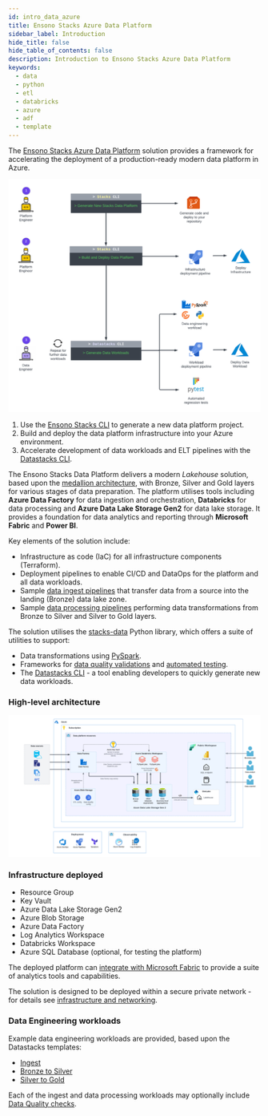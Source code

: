 ```yaml
---
id: intro_data_azure
title: Ensono Stacks Azure Data Platform
sidebar_label: Introduction
hide_title: false
hide_table_of_contents: false
description: Introduction to Ensono Stacks Azure Data Platform
keywords:
  - data
  - python
  - etl
  - databricks
  - azure
  - adf
  - template
---
```


The [Ensono Stacks Azure Data Platform](https://github.com/ensono/stacks-azure-data) solution provides
a framework for accelerating the deployment of a production-ready modern data platform in Azure.

![Ensono Stacks Data Overview](./images/stacks-data-overview.png)

1. Use the [Ensono Stacks CLI](../../../stackscli/about) to generate a new data platform project.
2. Build and deploy the data platform infrastructure into your Azure environment.
3. Accelerate development of data workloads and ELT pipelines with the [Datastacks CLI](./data_engineering/datastacks.md).

The Ensono Stacks Data Platform delivers a modern _Lakehouse_ solution, based upon the [medallion architecture](./data_engineering/data_engineering_intro_azure.md#medallion-architecture), with Bronze, Silver and Gold layers for various stages of data preparation. The platform utilises tools including **Azure Data Factory** for data ingestion and orchestration, **Databricks** for data processing and **Azure Data Lake Storage Gen2** for data lake storage. It provides a foundation for data analytics and reporting through **Microsoft Fabric** and **Power BI**.

Key elements of the solution include:

- Infrastructure as code (IaC) for all infrastructure components (Terraform).
- Deployment pipelines to enable CI/CD and DataOps for the platform and all data workloads.
- Sample [data ingest pipelines](./data_engineering/ingest_data_azure.md) that transfer data from a source into the landing (Bronze) data lake zone.
- Sample [data processing pipelines](./data_engineering/data_processing.md) performing data transformations from Bronze to Silver and Silver to Gold layers.

The solution utilises the [stacks-data](https://pypi.org/project/stacks-data/) Python library, which offers a suite of utilities to support:
- Data transformations using [PySpark](./data_engineering/pyspark_utilities.md).
- Frameworks for [data quality validations](./data_engineering/data_quality_azure.md) and [automated testing](./data_engineering/testing_data_azure.md).
- The [Datastacks CLI](./data_engineering/datastacks.md) - a tool enabling developers to quickly generate new data workloads.

### High-level architecture

![High-level architecture](./images/Stacks_Azure_Data_Platform-HLD.png)

### Infrastructure deployed

- Resource Group
- Key Vault
- Azure Data Lake Storage Gen2
- Azure Blob Storage
- Azure Data Factory
- Log Analytics Workspace
- Databricks Workspace
- Azure SQL Database (optional, for testing the platform)

The deployed platform can [integrate with Microsoft Fabric](./data_engineering/data_engineering_intro_azure.md#fabric-lakehouse) to provide a suite of analytics tools and capabilities.

The solution is designed to be deployed within a secure private network - for details see [infrastructure and networking](./architecture/infrastructure_data_azure.md).

### Data Engineering workloads

Example data engineering workloads are provided, based upon the Datastacks templates:

- [Ingest](./data_engineering/ingest_data_azure.md)
- [Bronze to Silver](./data_engineering/data_processing.md)
- [Silver to Gold](./data_engineering/data_processing.md)

Each of the ingest and data processing workloads may optionally include [Data Quality checks](./data_engineering/data_quality_azure.md).
